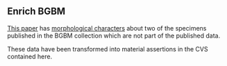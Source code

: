 ## Enrich BGBM

[This paper](https://doi.org/10.5091/plecevo.97453) has [morphological characters](https://doi.org/10.5091/plecevo.97453.suppl1) about two of the specimens published in the 
BGBM collection which are not part of the published data.

These data have been transformed into material assertions in the CVS contained here.
